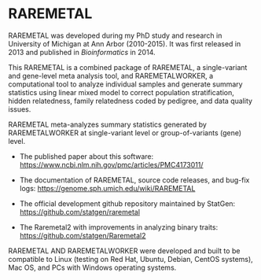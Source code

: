 # RAREMETAL
RAREMETAL was developed during my PhD study and research in University of Michigan at Ann Arbor (2010-2015). It was first released in 2013 and published in <em>Bioinformatics</em> in 2014.

This RAREMETAL is a combined package of RAREMETAL, a single-variant and gene-level meta analysis tool, and RAREMETALWORKER, a computational tool to analyze individual samples and generate summary statistics using linear mixed model to correct population stratification, hidden relatedness, family relatedness coded by pedigree, and data quality issues.

RAREMETAL meta-analyzes summary statistics generated by RAREMETALWORKER at single-variant level or group-of-variants (gene) level. 


- The published paper about this software: 
https://www.ncbi.nlm.nih.gov/pmc/articles/PMC4173011/

- The documentation of RAREMETAL, source code releases, and bug-fix logs:
https://genome.sph.umich.edu/wiki/RAREMETAL

- The official development github repository maintained by StatGen:
https://github.com/statgen/raremetal

- The Raremetal2 with improvements in analyzing binary traits:
https://github.com/statgen/Raremetal2

RAREMETAL AND RAREMETALWORKER were developed and built to be compatible to Linux (testing on Red Hat, Ubuntu, Debian, CentOS systems), Mac OS, and PCs with Windows operating systems.   
